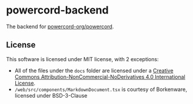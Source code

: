 # powercord-backend
The backend for [powercord-org/powercord](https://github.com/powercord-org/powercord).

## License
This software is licensed under MIT license, with 2 exceptions:
 - All of the files under the `docs` folder are licensed under a [Creative Commons Attribution-NonCommercial-NoDerivatives 4.0 International License](https://creativecommons.org/licenses/by-nc-nd/4.0/).
 - `/web/src/components/MarkdownDocument.tsx` is courtesy of Borkenware, licensed under BSD-3-Clause
